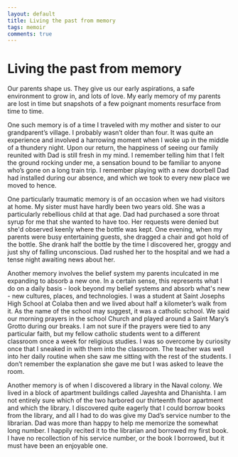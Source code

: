 ```yaml
---
layout: default
title: Living the past from memory
tags: memoir
comments: true
---
```

# Living the past from memory

Our parents shape us. They give us our early aspirations, a safe environment to grow in, and lots of love. My early memory of my parents are lost in time but snapshots of a few poignant moments resurface from time to time.

One such memory is of a time I traveled with my mother and sister to our grandparent’s village. I probably wasn’t older than four. It was quite an experience and involved a harrowing moment when I woke up in the middle of a thundery night. Upon our return, the happiness of seeing our family reunited with Dad is still fresh in my mind. I remember telling him that I felt the ground rocking under me, a sensation bound to be familiar to anyone who’s gone on a long train trip. I remember playing with a new doorbell Dad had installed during our absence, and which we took to every new place we moved to hence.

One particularly traumatic memory is of an occasion when we had visitors at home. My sister must have hardly been two years old. She was a particularly rebellious child at that age. Dad had purchased a sore throat syrup for me that she wanted to have too. Her requests were denied but she'd observed keenly where the bottle was kept. One evening, when my parents were busy entertaining guests, she dragged a chair and got hold of the bottle. She drank half the bottle by the time I discovered her, groggy and just shy of falling unconscious. Dad rushed her to the hospital and we had a tense night awaiting news about her.

Another memory involves the belief system my parents inculcated in me expanding to absorb a new one. In a certain sense, this represents what I do on a daily basis - look beyond my belief systems and absorb what's new - new cultures, places, and technologies. I was a student at Saint Josephs High School at Colaba then and we lived about half a kilometer’s walk from it. As the name of the school may suggest, it was a catholic school. We said our morning prayers in the school Church and played around a Saint Mary’s Grotto during our breaks. I am not sure if the prayers were tied to any particular faith, but my fellow catholic students went to a different classroom once a week for religious studies. I was so overcome by curiosity once that I sneaked in with them into the classroom. The teacher was well into her daily routine when she saw me sitting with the rest of the students. I don’t remember the explanation she gave me but I was asked to leave the room.

Another memory is of when I discovered a library in the Naval colony. We lived in a block of apartment buildings called Jayeshta and Dhanishta. I am not entirely sure which of the two harbored our thirteenth floor apartment and which the library. I discovered quite eagerly that I could borrow books from the library, and all I had to do was give my Dad’s service number to the librarian. Dad was more than happy to help me memorize the somewhat long number. I happily recited it to the librarian and borrowed my first book. I have no recollection of his service number, or the book I borrowed, but it must have been an enjoyable one.